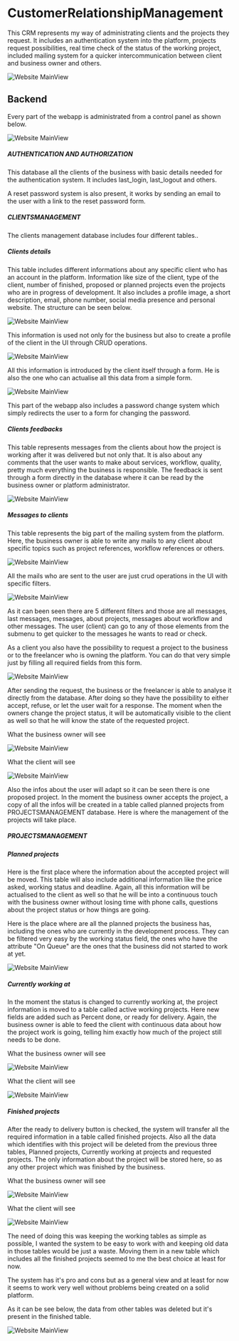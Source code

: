 # CustomerRelationshipManagement

This CRM represents my way of administrating clients and the projects they
request. It includes an authentication system into the platform, projects 
request possibilities, real time check of the status of the working project,
included mailing system for a quicker intercommunication between client and
business owner and others.

![Website MainView](CRM_documentation/picture_1.png)

## Backend

Every part of the webapp is administrated from a control panel as shown
below.

![Website MainView](CRM_documentation/picture_2.png)

##### AUTHENTICATION AND AUTHORIZATION

This database all the clients of the business with basic details needed
for the authentication system. It includes last_login, last_logout and others.

A reset password system is also present, it works by sending an email to the
user with a link to the reset password form.

##### CLIENTSMANAGEMENT

The clients management database includes four different tables..

##### Clients details

This table includes different informations about any specific client who
has an account in the platform. Information like size of the client, type of the client,
number of finished, proposed or planned projects even the projects who are
in progress of development. It also includes a profile image, a short description,
email, phone number, social media presence and personal website. The structure can be seen
below.

![Website MainView](CRM_documentation/picture_3.png)

This information is used not only for the business but also to create 
a profile of the client in the UI through CRUD operations.

![Website MainView](CRM_documentation/picture_4.png)

All this information is introduced by the client itself through a form. He
is also the one who can actualise all this data from a simple form.

![Website MainView](CRM_documentation/picture_5.png)

This part of the webapp also includes a password change system which simply
redirects the user to a form for changing the password.

##### Clients feedbacks 

This table represents messages from the clients about how the project is
working after it was delivered but not only that. It is also about any comments
that the user wants to make about services, workflow, quality, pretty much
everything the business is responsible. The feedback is sent through a form
directly in the database where it can be read by the business owner or 
platform administrator.

![Website MainView](CRM_documentation/picture_6.png)

##### Messages to clients

 This table represents the big part of the mailing system from the platform.
 Here, the business owner is able to write any mails to any client about specific
 topics such as project references, workflow references or others.
 
![Website MainView](CRM_documentation/picture_7.png)

All the mails who are sent to the user are just crud operations in the UI with specific 
filters.

![Website MainView](CRM_documentation/picture_8.png)

As it can been seen there are 5 different filters and those are all messages, last messages,
messages, about projects, messages about workflow and other messages. The user (client) can go to any 
of those elements from the submenu to get quicker to the messages he wants to read or check.

As a client you also have the possibility to request a project to the business or to the freelancer
who is owning the platform. You can do that very simple just by filling all required fields from this 
form.

![Website MainView](CRM_documentation/picture_9.png)  

After sending the request, the business or the freelancer is able to analyse it directly from the
database. After doing so they have the possibility to either accept, refuse, or let the user
wait for a response. The moment when the owners change the project status, it will be automatically 
visible to the client as well so that he will know the state of the requested project.

What the business owner will see

![Website MainView](CRM_documentation/picture_10.png)  

What the client will see

![Website MainView](CRM_documentation/picture_11.png)

Also the infos about the user will adapt so it can be seen there is one proposed project. In the moment
the business owner accepts the project, a copy of all the infos will be created in a table called planned
projects from  PROJECTSMANAGEMENT database. Here is where the management of the projects will take place.

##### PROJECTSMANAGEMENT

##### Planned projects

Here is the first place where the information about the accepted project will be moved. This table will
also include additional information like the price asked, working status and deadline. Again, all this
information will be actualised to the client as well so that he will be into a continuous 
touch with the business owner without losing time with phone calls, questions about the project status
or how things are going.

Here is the place where are all the planned projects the business has, including the ones who are currently
in the development process. They can be filtered very easy by the working status field, the ones who have
the attribute "On Queue" are the ones that the business did not started to work at yet.

![Website MainView](CRM_documentation/picture_12.png)

##### Currently working at

In the moment the status is changed to currently working at, the project 
information is moved to a table called active working projects. Here new fields are added such as
Percent done, or ready for delivery. Again, the business owner is able to feed the client with
continuous data about how the project work is going, telling him exactly how much of the project still
needs to be done.

What the business owner will see

![Website MainView](CRM_documentation/picture_13.png)

What the client will see

![Website MainView](CRM_documentation/picture_14.png)

##### Finished projects

After the ready to delivery button is checked, the system will transfer all the required information
in a table called finished projects. Also all the data which identifies with this project will be deleted
from the previous three tables, Planned projects, Currently working at projects and requested projects.
The only information about the project will be stored here, so as any other project which was finished
by the business. 

What the business owner will see

![Website MainView](CRM_documentation/picture_15.png)

What the client will see

![Website MainView](CRM_documentation/picture_16.png)

The need of doing this was keeping the working tables as simple as possible, I wanted the system
to be easy to work with and keeping old data in those tables would be just a waste. Moving them 
in a new table which includes all the finished projects seemed to me the best choice at least for now.

The system has it's pro and cons but as a general view and at least for now it seems to work very well
without problems being created on a solid platform.

As it can be see below, the data from other tables was deleted but it's present in the finished table.

![Website MainView](CRM_documentation/picture_17.png)